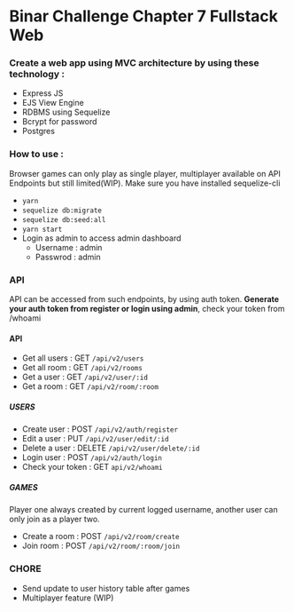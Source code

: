 # Binar Challenge Chapter 7 Fullstack Web

### Create a web app using MVC architecture by using these technology :

- Express JS
- EJS View Engine
- RDBMS using Sequelize
- Bcrypt for password
- Postgres

### How to use :

Browser games can only play as single player, multiplayer available on API Endpoints but still limited(WIP).
Make sure you have installed sequelize-cli

- <code>yarn</code>
- <code>sequelize db:migrate</code>
- <code>sequelize db:seed:all</code>
- <code>yarn start</code>
- Login as admin to access admin dashboard
  - Username : admin
  - Passwrod : admin

### API

API can be accessed from such endpoints, by using auth token. <strong>Generate your auth token from register or login using admin</strong>, check your token from /whoami

#### API

- Get all users : GET <code>/api/v2/users</code>
- Get all room : GET <code>/api/v2/rooms</code>
- Get a user : GET <code>/api/v2/user/:id</code>
- Get a room : GET <code>/api/v2/room/:room</code>

##### USERS

- Create user : POST <code>/api/v2/auth/register</code>
- Edit a user : PUT <code>/api/v2/user/edit/:id</code>
- Delete a user : DELETE <code>/api/v2/user/delete/:id</code>
- Login user : POST <code>/api/v2/auth/login</code>
- Check your token : GET <code>api/v2/whoami</code>

##### GAMES

Player one always created by current logged username, another user can only join as a player two.

- Create a room : POST <code>/api/v2/room/create</code>
- Join room : POST <code>/api/v2/room/:room/join</code>

### CHORE

- Send update to user history table after games
- Multiplayer feature (WIP)
